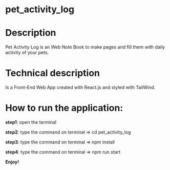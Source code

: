 # pet_activity_log

# Description
Pet Activity Log is an Web Note Book to make pages and fill them with daily activity of your pets.

# Technical description
Is a Front-End Web App created with React.js and styled with TailWind.

# How to run the application:
**step1**: open the terminal

**step2**: type the command on terminal => cd pet_activity_log

**step3**: type the command on terminal => npm install

**step4**: type the command on terminal => npm run start

**Enjoy!**
